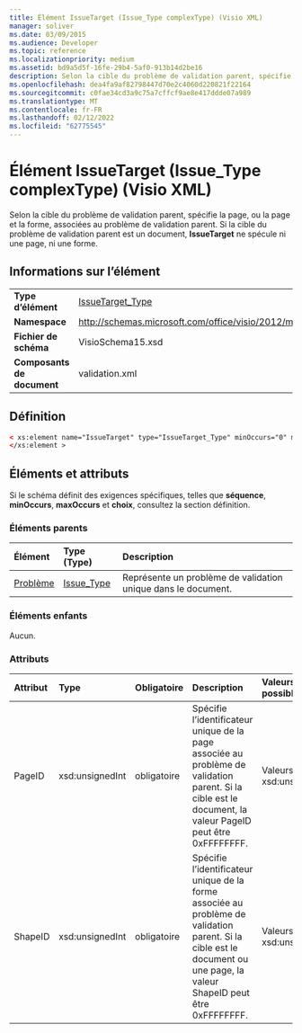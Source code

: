 ```yaml
---
title: Élément IssueTarget (Issue_Type complexType) (Visio XML)
manager: soliver
ms.date: 03/09/2015
ms.audience: Developer
ms.topic: reference
ms.localizationpriority: medium
ms.assetid: bd9a5d5f-16fe-29b4-5af0-913b14d2be16
description: Selon la cible du problème de validation parent, spécifie la page, ou la page et la forme, associées au problème de validation parent. Si la cible du problème de validation parent est un document, IssueTarget ne spécule ni une page, ni une forme.
ms.openlocfilehash: dea4fa9af82798447d70e2c4060d220821f22164
ms.sourcegitcommit: c0fae34cd3a9c75a7cffcf9ae8e417ddde07a989
ms.translationtype: MT
ms.contentlocale: fr-FR
ms.lasthandoff: 02/12/2022
ms.locfileid: "62775545"
---
```

# <a name="issuetarget-element-issue_type-complextype-visio-xml"></a>Élément IssueTarget (Issue_Type complexType) (Visio XML)

Selon la cible du problème de validation parent, spécifie la page, ou la page et la forme, associées au problème de validation parent. Si la cible du problème de validation parent est un document, **IssueTarget** ne spécule ni une page, ni une forme. 
  
## <a name="element-information"></a>Informations sur l’élément

|||
|:-----|:-----|
|**Type d’élément** <br/> |[IssueTarget_Type](issuetarget_type-complextypevisio-xml.md) <br/> |
|**Namespace** <br/> |http://schemas.microsoft.com/office/visio/2012/main  <br/> |
|**Fichier de schéma** <br/> |VisioSchema15.xsd  <br/> |
|**Composants de document** <br/> |validation.xml  <br/> |
   
## <a name="definition"></a>Définition

```XML
< xs:element name="IssueTarget" type="IssueTarget_Type" minOccurs="0" maxOccurs="1" >
</xs:element >
```

## <a name="elements-and-attributes"></a>Éléments et attributs

Si le schéma définit des exigences spécifiques, telles que **séquence**, **minOccurs**, **maxOccurs** et **choix**, consultez la section définition. 
  
### <a name="parent-elements"></a>Éléments parents

|**Élément**|**Type (Type)**|**Description**|
|:-----|:-----|:-----|
|[Problème](issue-element-issues_type-complextypevisio-xml.md) <br/> |[Issue_Type](issue_type-complextypevisio-xml.md) <br/> |Représente un problème de validation unique dans le document. |
   
### <a name="child-elements"></a>Éléments enfants

Aucun.
  
### <a name="attributes"></a>Attributs

|**Attribut**|**Type**|**Obligatoire**|**Description**|**Valeurs possibles**|
|:-----|:-----|:-----|:-----|:-----|
|PageID  <br/> |xsd:unsignedInt  <br/> |obligatoire  <br/> |Spécifie l’identificateur unique de la page associée au problème de validation parent. Si la cible est le document, la valeur PageID peut être 0xFFFFFFFF. |Valeurs du type xsd:unsignedInt. |
|ShapeID  <br/> |xsd:unsignedInt  <br/> |obligatoire  <br/> |Spécifie l’identificateur unique de la forme associée au problème de validation parent. Si la cible est le document ou une page, la valeur ShapeID peut être 0xFFFFFFFF. |Valeurs du type xsd:unsignedInt. |
   

